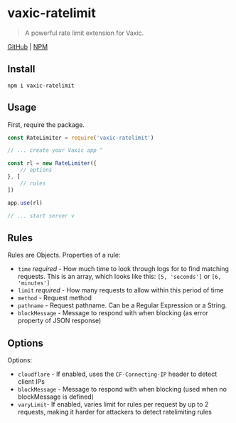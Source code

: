 # vaxic-ratelimit
> A powerful rate limit extension for Vaxic.

[GitHub](https://github.com/ethanent/vaxic-ratelimit) | [NPM](https://www.npmjs.com/package/vaxic-ratelimit)

## Install

```shell
npm i vaxic-ratelimit
```

## Usage

First, require the package.

```js
const RateLimiter = require('vaxic-ratelimit')
```

```js
// ... create your Vaxic app ^

const rl = new RateLimiter({
	// options
}, [
	// rules
])

app.use(rl)

// ... start server v
```

## Rules

Rules are Objects.
Properties of a rule:
- `time` *required* - How much time to look through logs for to find matching requests. This is an array, which looks like this: `[5, 'seconds']` or `[6, 'minutes']`
- `limit` *required* - How many requests to allow within this period of time
- `method` - Request method
- `pathname` - Request pathname. Can be a Regular Expression or a String.
- `blockMessage` - Message to respond with when blocking (as error property of JSON response)

## Options

Options:
- `cloudflare` - If enabled, uses the `CF-Connecting-IP` header to detect client IPs
- `blockMessage` - Message to respond with when blocking (used when no blockMessage is defined)
- `varyLimit`- If enabled, varies limit for rules per request by up to 2 requests, making it harder for attackers to detect ratelimiting rules